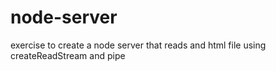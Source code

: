 # node-server
exercise to create a node server that reads and html file using createReadStream and pipe
